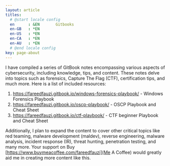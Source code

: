 ```yaml
---
layout: article
titles:
  # @start locale config
  en      : &EN       Gitbooks
  en-GB   : *EN
  en-US   : *EN
  en-CA   : *EN
  en-AU   : *EN
  # @end locale config
key: page-about
---
```


I have compiled a series of GitBook notes encompassing various aspects of cybersecurity, including knowledge, tips, and content. These notes delve into topics such as forensics, Capture The Flag (CTF), certification tips, and much more. Here is a list of included resources: 

1. https://fareedfauzi.gitbook.io/windows-forensics-playbook/ - Windows Forensics Playbook
2. https://fareedfauzi.gitbook.io/oscp-playbook/ - OSCP Playbook and Cheat Sheet
3. https://fareedfauzi.gitbook.io/ctf-playbook/ - CTF beginner Playbook and Cheat Sheet

Additionally, I plan to expand the content to cover other critical topics like red teaming, malware development (maldev), reverse engineering, malware analysis, incident response (IR), threat hunting, penetration testing, and many more. Your support on Buy [https://www.buymeacoffee.com/fareedfauzi](Me A Coffee) would greatly aid me in creating more content like this.
